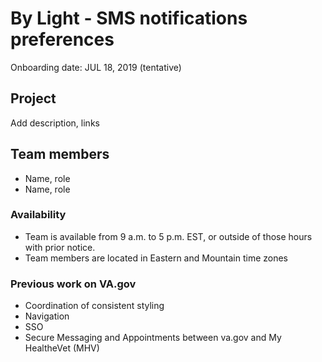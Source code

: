 # By Light - SMS notifications preferences
Onboarding date: JUL 18, 2019 (tentative)

## Project
Add description, links

## Team members
* Name, role
* Name, role

### Availability
* Team is available from 9 a.m. to 5 p.m. EST, or outside of those hours with prior notice.
* Team members are located in Eastern and Mountain time zones

### Previous work on VA.gov
* Coordination of consistent styling
* Navigation
* SSO
* Secure Messaging and Appointments between va.gov and My HealtheVet (MHV)

